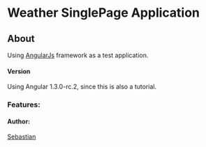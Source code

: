 # Weather SinglePage Application

## About

Using [AngularJs](https://angularjs.org/) framework
as a test application.

#### Version

Using Angular 1.3.0-rc.2, since this is also a tutorial.





### Features:

#### Author:
[Sebastian](https://github.com/interstellaridea)
